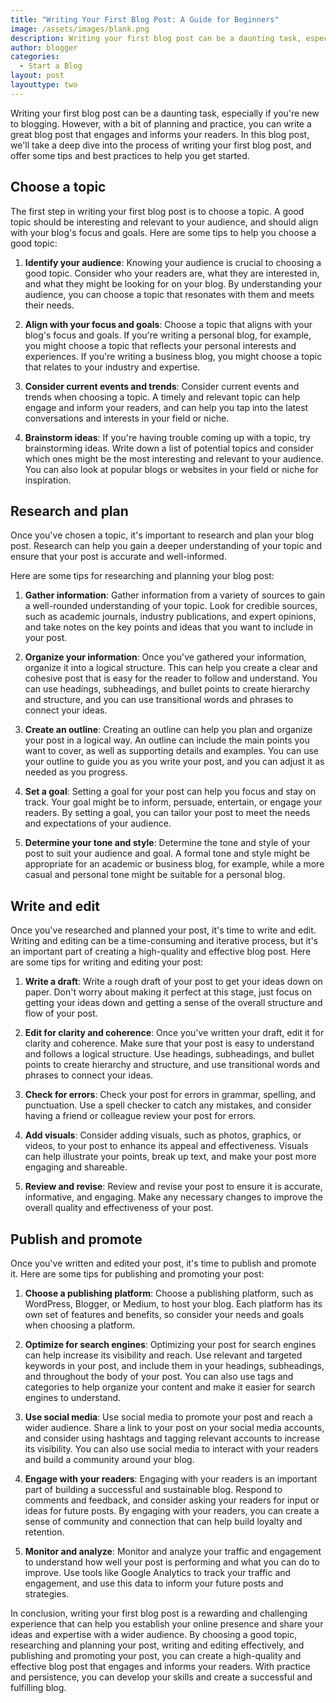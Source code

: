 ```yaml
---
title: "Writing Your First Blog Post: A Guide for Beginners"
image: /assets/images/blank.png
description: Writing your first blog post can be a daunting task, especially if you're new to blogging. However, with a bit of planning and practice, you can write a great blog post that engages and informs your readers. In this blog post, we'll take a deep dive into the process of writing your first blog post, and offer some tips and best practices to help you get started.
author: blogger
categories:
  - Start a Blog
layout: post
layouttype: two
---
```


Writing your first blog post can be a daunting task, especially if you're new to blogging. However, with a bit of planning and practice, you can write a great blog post that engages and informs your readers. In this blog post, we'll take a deep dive into the process of writing your first blog post, and offer some tips and best practices to help you get started.

## Choose a topic

The first step in writing your first blog post is to choose a topic. A good topic should be interesting and relevant to your audience, and should align with your blog's focus and goals. Here are some tips to help you choose a good topic:

1. **Identify your audience**: Knowing your audience is crucial to choosing a good topic. Consider who your readers are, what they are interested in, and what they might be looking for on your blog. By understanding your audience, you can choose a topic that resonates with them and meets their needs.

2. **Align with your focus and goals**: Choose a topic that aligns with your blog's focus and goals. If you're writing a personal blog, for example, you might choose a topic that reflects your personal interests and experiences. If you're writing a business blog, you might choose a topic that relates to your industry and expertise.

3. **Consider current events and trends**: Consider current events and trends when choosing a topic. A timely and relevant topic can help engage and inform your readers, and can help you tap into the latest conversations and interests in your field or niche.

4. **Brainstorm ideas**: If you're having trouble coming up with a topic, try brainstorming ideas. Write down a list of potential topics and consider which ones might be the most interesting and relevant to your audience. You can also look at popular blogs or websites in your field or niche for inspiration.

## Research and plan

Once you've chosen a topic, it's important to research and plan your blog post. Research can help you gain a deeper understanding of your topic and ensure that your post is accurate and well-informed.

Here are some tips for researching and planning your blog post:

1. **Gather information**: Gather information from a variety of sources to gain a well-rounded understanding of your topic. Look for credible sources, such as academic journals, industry publications, and expert opinions, and take notes on the key points and ideas that you want to include in your post.

2. **Organize your information**: Once you've gathered your information, organize it into a logical structure. This can help you create a clear and cohesive post that is easy for the reader to follow and understand. You can use headings, subheadings, and bullet points to create hierarchy and structure, and you can use transitional words and phrases to connect your ideas.

3. **Create an outline**: Creating an outline can help you plan and organize your post in a logical way. An outline can include the main points you want to cover, as well as supporting details and examples. You can use your outline to guide you as you write your post, and you can adjust it as needed as you progress.

4. **Set a goal**: Setting a goal for your post can help you focus and stay on track. Your goal might be to inform, persuade, entertain, or engage your readers. By setting a goal, you can tailor your post to meet the needs and expectations of your audience.

5. **Determine your tone and style**: Determine the tone and style of your post to suit your audience and goal. A formal tone and style might be appropriate for an academic or business blog, for example, while a more casual and personal tone might be suitable for a personal blog.

## Write and edit

Once you've researched and planned your post, it's time to write and edit. Writing and editing can be a time-consuming and iterative process, but it's an important part of creating a high-quality and effective blog post. Here are some tips for writing and editing your post:

1. **Write a draft**: Write a rough draft of your post to get your ideas down on paper. Don't worry about making it perfect at this stage, just focus on getting your ideas down and getting a sense of the overall structure and flow of your post.

2. **Edit for clarity and coherence**: Once you've written your draft, edit it for clarity and coherence. Make sure that your post is easy to understand and follows a logical structure. Use headings, subheadings, and bullet points to create hierarchy and structure, and use transitional words and phrases to connect your ideas.

3. **Check for errors**: Check your post for errors in grammar, spelling, and punctuation. Use a spell checker to catch any mistakes, and consider having a friend or colleague review your post for errors.

4. **Add visuals**: Consider adding visuals, such as photos, graphics, or videos, to your post to enhance its appeal and effectiveness. Visuals can help illustrate your points, break up text, and make your post more engaging and shareable.

5. **Review and revise**: Review and revise your post to ensure it is accurate, informative, and engaging. Make any necessary changes to improve the overall quality and effectiveness of your post.

## Publish and promote

Once you've written and edited your post, it's time to publish and promote it. Here are some tips for publishing and promoting your post:

1. **Choose a publishing platform**: Choose a publishing platform, such as WordPress, Blogger, or Medium, to host your blog. Each platform has its own set of features and benefits, so consider your needs and goals when choosing a platform.

2. **Optimize for search engines**: Optimizing your post for search engines can help increase its visibility and reach. Use relevant and targeted keywords in your post, and include them in your headings, subheadings, and throughout the body of your post. You can also use tags and categories to help organize your content and make it easier for search engines to understand.

3. **Use social media**: Use social media to promote your post and reach a wider audience. Share a link to your post on your social media accounts, and consider using hashtags and tagging relevant accounts to increase its visibility. You can also use social media to interact with your readers and build a community around your blog.

4. **Engage with your readers**: Engaging with your readers is an important part of building a successful and sustainable blog. Respond to comments and feedback, and consider asking your readers for input or ideas for future posts. By engaging with your readers, you can create a sense of community and connection that can help build loyalty and retention.

5. **Monitor and analyze**: Monitor and analyze your traffic and engagement to understand how well your post is performing and what you can do to improve. Use tools like Google Analytics to track your traffic and engagement, and use this data to inform your future posts and strategies.

In conclusion, writing your first blog post is a rewarding and challenging experience that can help you establish your online presence and share your ideas and expertise with a wider audience. By choosing a good topic, researching and planning your post, writing and editing effectively, and publishing and promoting your post, you can create a high-quality and effective blog post that engages and informs your readers. With practice and persistence, you can develop your skills and create a successful and fulfilling blog.
